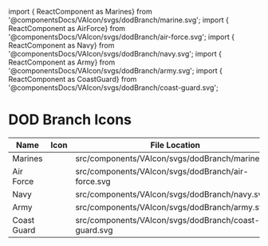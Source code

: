 import { ReactComponent as Marines} from '@componentsDocs/VAIcon/svgs/dodBranch/marine.svg';
import { ReactComponent as AirForce} from '@componentsDocs/VAIcon/svgs/dodBranch/air-force.svg';
import { ReactComponent as Navy} from '@componentsDocs/VAIcon/svgs/dodBranch/navy.svg';
import { ReactComponent as Army} from '@componentsDocs/VAIcon/svgs/dodBranch/army.svg';
import { ReactComponent as CoastGuard} from '@componentsDocs/VAIcon/svgs/dodBranch/coast-guard.svg';

# DOD Branch Icons


Name | Icon | File Location 
--- | --- | --- 
Marines | <Marines  className="dodIcons"/> | src/components/VAIcon/svgs/dodBranch/marine.svg 
Air Force | <AirForce  className="dodIcons"/> | src/components/VAIcon/svgs/dodBranch/air-force.svg 
Navy | <Navy  className="dodIcons"/> | src/components/VAIcon/svgs/dodBranch/navy.svg 
Army | <Army  className="dodIcons"/> | src/components/VAIcon/svgs/dodBranch/army.svg 
Coast Guard | <CoastGuard  className="dodIcons"/> | src/components/VAIcon/svgs/dodBranch/coast-guard.svg 


